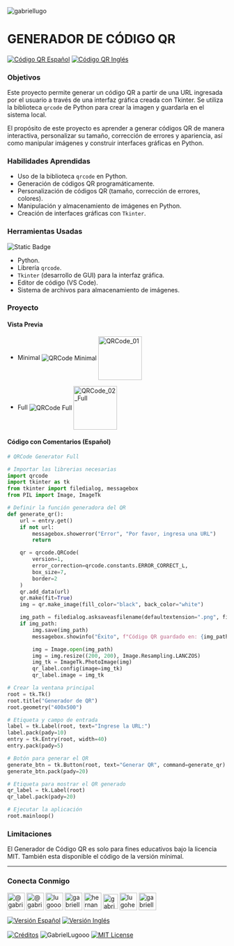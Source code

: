 <img align="center" src="https://media.licdn.com/dms/image/v2/D4D16AQGUNxQ7NSC05A/profile-displaybackgroundimage-shrink_350_1400/profile-displaybackgroundimage-shrink_350_1400/0/1738695150340?e=1744243200&v=beta&t=oXX-ixT9bR3dJcYCLv4KBs5wjKFoeP0524kFGHQMYmQ" alt="gabriellugo" />

# GENERADOR DE CÓDIGO QR

<a href="https://github.com/GabrielLugooo/QR-Code/blob/main/README%20Spanish.md" target="_blank" rel="noreferrer noopener"> <img align="center" src="https://img.shields.io/badge/Código%20QR%20Español-000000" alt="Código QR Español" /></a>
<a href="https://github.com/GabrielLugooo/QR-Code" target="_blank" rel="noreferrer noopener"> <img align="center" src="https://img.shields.io/badge/Código%20QR%20Inglés-green" alt="Código QR Inglés" /></a>

### Objetivos

Este proyecto permite generar un código QR a partir de una URL ingresada por el usuario a través de una interfaz gráfica creada con Tkinter. Se utiliza la biblioteca `qrcode` de Python para crear la imagen y guardarla en el sistema local.

El propósito de este proyecto es aprender a generar códigos QR de manera interactiva, personalizar su tamaño, corrección de errores y apariencia, así como manipular imágenes y construir interfaces gráficas en Python.

### Habilidades Aprendidas

- Uso de la biblioteca `qrcode` en Python.
- Generación de códigos QR programáticamente.
- Personalización de códigos QR (tamaño, corrección de errores, colores).
- Manipulación y almacenamiento de imágenes en Python.
- Creación de interfaces gráficas con `Tkinter`.

### Herramientas Usadas

![Static Badge](https://img.shields.io/badge/Python-000000?logo=python&logoSize=auto)

- Python.
- Librería `qrcode`.
- `Tkinter` (desarrollo de GUI) para la interfaz gráfica.
- Editor de código (VS Code).
- Sistema de archivos para almacenamiento de imágenes.

### Proyecto

#### Vista Previa

- Minimal
  <img align="center" src="https://i.imgur.com/ndyntln.jpeg" alt="QRCode Minimal" />
  <img align="center" src="https://i.imgur.com/NMmyect.png" alt="QRCode_01" width="100" height="100" />

- Full
  <img align="center" src="https://i.imgur.com/MeLvMDE.jpeg" alt="QRCode Full" />
  <img align="center" src="https://i.imgur.com/NMmyect.png" alt="QRCode_02_Full" width="100" height="100" />

#### Código con Comentarios (Español)

```python
# QRCode Generator Full

# Importar las librerias necesarias
import qrcode
import tkinter as tk
from tkinter import filedialog, messagebox
from PIL import Image, ImageTk

# Definir la función generadora del QR
def generate_qr():
    url = entry.get()
    if not url:
        messagebox.showerror("Error", "Por favor, ingresa una URL")
        return

    qr = qrcode.QRCode(
        version=1,
        error_correction=qrcode.constants.ERROR_CORRECT_L,
        box_size=7,
        border=2
    )
    qr.add_data(url)
    qr.make(fit=True)
    img = qr.make_image(fill_color="black", back_color="white")

    img_path = filedialog.asksaveasfilename(defaultextension=".png", filetypes=[("PNG files", "*.png")])
    if img_path:
        img.save(img_path)
        messagebox.showinfo("Éxito", f"Código QR guardado en: {img_path}")

        img = Image.open(img_path)
        img = img.resize((200, 200), Image.Resampling.LANCZOS)
        img_tk = ImageTk.PhotoImage(img)
        qr_label.config(image=img_tk)
        qr_label.image = img_tk

# Crear la ventana principal
root = tk.Tk()
root.title("Generador de QR")
root.geometry("400x500")

# Etiqueta y campo de entrada
label = tk.Label(root, text="Ingrese la URL:")
label.pack(pady=10)
entry = tk.Entry(root, width=40)
entry.pack(pady=5)

# Botón para generar el QR
generate_btn = tk.Button(root, text="Generar QR", command=generate_qr)
generate_btn.pack(pady=20)

# Etiqueta para mostrar el QR generado
qr_label = tk.Label(root)
qr_label.pack(pady=20)

# Ejecutar la aplicación
root.mainloop()
```

### Limitaciones

El Generador de Código QR es solo para fines educativos bajo la licencia MIT.
También esta disponible el código de la versión mínimal.

---

<h3 align="left">Conecta Conmigo</h3>

<p align="left">
<a href="https://www.youtube.com/@gabriellugooo" target="_blank" rel="noreferrer noopener"> <img align="center" src="https://img.icons8.com/?size=50&id=55200&format=png" alt="@gabriellugooo" height="40" width="40" /></a>
<a href="http://www.tiktok.com/@gabriellugooo" target="_blank" rel="noreferrer noopener"> <img align="center" src="https://img.icons8.com/?size=50&id=118638&format=png" alt="@gabriellugooo" height="40" width="40" /></a>
<a href="https://instagram.com/lugooogabriel" target="_blank" rel="noreferrer noopener"> <img align="center" src="https://img.icons8.com/?size=50&id=32309&format=png" alt="lugooogabriel" height="40" width="40" /></a>
<a href="https://twitter.com/gabriellugo__" target="_blank" rel="noreferrer noopener"> <img align="center" src="https://img.icons8.com/?size=50&id=phOKFKYpe00C&format=png" alt="gabriellugo__" height="40" width="40" /></a>
<a href="https://www.linkedin.com/in/hernando-gabriel-lugo" target="_blank" rel="noreferrer noopener"> <img align="center" src="https://img.icons8.com/?size=50&id=8808&format=png" alt="hernando-gabriel-lugo" height="40" width="40" /></a>
<a href="https://github.com/GabrielLugooo" target="_blank" rel="noreferrer noopener"> <img align="center" src="https://img.icons8.com/?size=80&id=AngkmzgE6d3E&format=png" alt="gabriellugooo" height="34" width="34" /></a>
<a href="mailto:lugohernandogabriel@gmail.com"> <img align="center" src="https://img.icons8.com/?size=50&id=38036&format=png" alt="lugohernandogabriel@gmail.com" height="40" width="40" /></a>
<a href="https://linktr.ee/gabriellugooo" target="_blank" rel="noreferrer noopener"> <img align="center" src="https://simpleicons.org/icons/linktree.svg" alt="gabriellugooo" height="40" width="40" /></a>
</p>

<p align="left">
<a href="https://github.com/GabrielLugooo/GabrielLugooo/blob/main/Readme%20Spanish.md" target="_blank" rel="noreferrer noopener"> <img align="center" src="https://img.shields.io/badge/Versión%20Español-000000" alt="Versión Español" /></a>
<a href="https://github.com/GabrielLugooo/GabrielLugooo/blob/main/README.md" target="_blank" rel="noreferrer noopener"> <img align="center" src="https://img.shields.io/badge/Versión%20Inglés-Green" alt="Versión Inglés" /></a>

</p>

<a href="https://linktr.ee/gabriellugooo" target="_blank" rel="noreferrer noopener"> <img align="center" src="https://img.shields.io/badge/Créditos-Gabriel%20Lugo-green" alt="Créditos" /></a>
<img align="center" src="https://komarev.com/ghpvc/?username=GabrielLugoo&label=Vistas%20del%20Perfil&color=green&base=2000" alt="GabrielLugooo" />
<a href="" target="_blank" rel="noreferrer noopener"> <img align="center" src="https://img.shields.io/badge/License-MIT-green" alt="MIT License" /></a>
